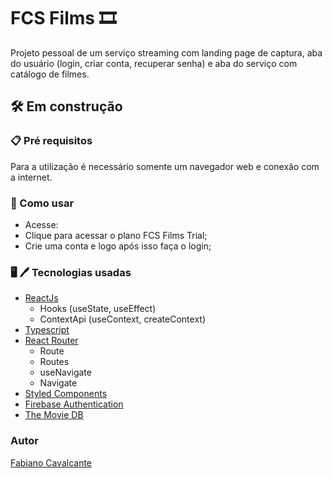 # FCS Films :film_strip:

Projeto pessoal de um serviço streaming com landing page de captura, aba do usuário (login, criar conta, recuperar senha) e aba do serviço com catálogo de filmes.

## :hammer_and_wrench: Em construção

### :clipboard: Pré requisitos

Para a utilização é necessário somente um navegador web e conexão com a internet.

### :rocket: Como usar

- Acesse: 
- Clique para acessar o plano FCS Films Trial;
- Crie uma conta e logo após isso faça o login;

### :desktop_computer: :pen: Tecnologias usadas

- [ReactJs](https://pt-br.reactjs.org/docs/getting-started.html)
    - Hooks (useState, useEffect)
    - ContextApi (useContext, createContext)
- [Typescript](https://www.typescriptlang.org/docs/)
- [React Router](https://reactrouter.com/en/main/getting-started/tutorial)
    - Route
    - Routes
    - useNavigate
    - Navigate
- [Styled Components](https://styled-components.com/docs)
- [Firebase Authentication](https://firebase.google.com/docs/auth)
- [The Movie DB](https://developers.themoviedb.org/3/getting-started/introduction)

### Autor

<a href="https://www.linkedin.com/in/fabiano-cavalcante-99811221a/">Fabiano Cavalcante</a>

